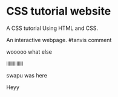 # CSS tutorial website
 A CSS tutorial Using HTML and CSS.
 
 An interactive webpage.
#tanvis comment
 
wooooo what else 

lllllllllllll

swapu was here

Heyy
